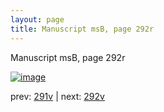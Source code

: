 ```yaml
---
layout: page
title: Manuscript msB, page 292r
---
```


Manuscript msB, page 292r

[![image](http://www.homermultitext.org/iipsrv?OBJ=IIP,1.0&FIF=/project/homer/pyramidal/deepzoom/hmt/vbbifolio/pending/vb_291v_292r.tif&WID=100&CVT=JPEG)](http://www.homermultitext.org/ict2/?urn=urn:cite2:hmt:vbbifolio.pending:vb_291v_292r)

prev:  [291v](../291v) | next:  [292v](../292v)

